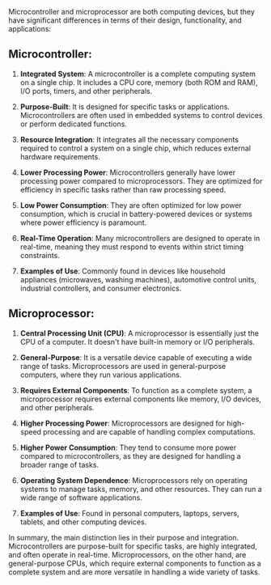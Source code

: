Microcontroller and microprocessor are both computing devices, but they have significant differences in terms of their design, functionality, and applications:

## Microcontroller:

1. **Integrated System**: A microcontroller is a complete computing system on a single chip. It includes a CPU core, memory (both ROM and RAM), I/O ports, timers, and other peripherals.

2. **Purpose-Built**: It is designed for specific tasks or applications. Microcontrollers are often used in embedded systems to control devices or perform dedicated functions.

3. **Resource Integration**: It integrates all the necessary components required to control a system on a single chip, which reduces external hardware requirements.

4. **Lower Processing Power**: Microcontrollers generally have lower processing power compared to microprocessors. They are optimized for efficiency in specific tasks rather than raw processing speed.

5. **Low Power Consumption**: They are often optimized for low power consumption, which is crucial in battery-powered devices or systems where power efficiency is paramount.

6. **Real-Time Operation**: Many microcontrollers are designed to operate in real-time, meaning they must respond to events within strict timing constraints.

7. **Examples of Use**: Commonly found in devices like household appliances (microwaves, washing machines), automotive control units, industrial controllers, and consumer electronics.

## Microprocessor:

1. **Central Processing Unit (CPU)**: A microprocessor is essentially just the CPU of a computer. It doesn't have built-in memory or I/O peripherals.

2. **General-Purpose**: It is a versatile device capable of executing a wide range of tasks. Microprocessors are used in general-purpose computers, where they run various applications.

3. **Requires External Components**: To function as a complete system, a microprocessor requires external components like memory, I/O devices, and other peripherals.

4. **Higher Processing Power**: Microprocessors are designed for high-speed processing and are capable of handling complex computations.

5. **Higher Power Consumption**: They tend to consume more power compared to microcontrollers, as they are designed for handling a broader range of tasks.

6. **Operating System Dependence**: Microprocessors rely on operating systems to manage tasks, memory, and other resources. They can run a wide range of software applications.

7. **Examples of Use**: Found in personal computers, laptops, servers, tablets, and other computing devices.

In summary, the main distinction lies in their purpose and integration. Microcontrollers are purpose-built for specific tasks, are highly integrated, and often operate in real-time. Microprocessors, on the other hand, are general-purpose CPUs, which require external components to function as a complete system and are more versatile in handling a wide variety of tasks.
